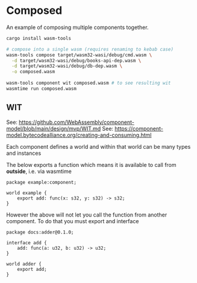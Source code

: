 # Composed

An example of composing multiple components together.

```bash
cargo install wasm-tools

# compose into a single wasm (requires renaming to kebab case)
wasm-tools compose target/wasm32-wasi/debug/cmd.wasm \
  -d target/wasm32-wasi/debug/books-api-dep.wasm \
  -d target/wasm32-wasi/debug/db-dep.wasm \
  -o composed.wasm
  
wasm-tools component wit composed.wasm # to see resulting wit
wasmtime run composed.wasm

```

## WIT

See: https://github.com/WebAssembly/component-model/blob/main/design/mvp/WIT.md
See: https://component-model.bytecodealliance.org/creating-and-consuming.html

Each component defines a world and within that world can be many types and instances

The below exports a function which means it is available to call from **outside**, i.e. via wasmtime
```plain
package example:component;

world example {
    export add: func(x: s32, y: s32) -> s32;
}
```

However the above will not let you call the function from another component. To do that you must export and interface

```plain
package docs:adder@0.1.0;

interface add {
    add: func(a: u32, b: u32) -> u32;
}

world adder {
    export add;
}
```
